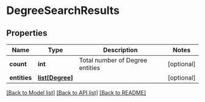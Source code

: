 # DegreeSearchResults

## Properties
Name | Type | Description | Notes
------------ | ------------- | ------------- | -------------
**count** | **int** | Total number of Degree entities | [optional] 
**entities** | [**list[Degree]**](Degree.md) |  | [optional] 

[[Back to Model list]](../README.md#documentation-for-models) [[Back to API list]](../README.md#documentation-for-api-endpoints) [[Back to README]](../README.md)


